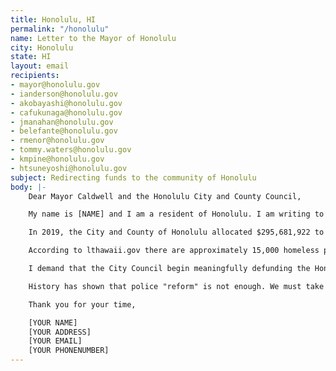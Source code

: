 ```yaml
---
title: Honolulu, HI
permalink: "/honolulu"
name: Letter to the Mayor of Honolulu
city: Honolulu
state: HI
layout: email
recipients:
- mayor@honolulu.gov
- ianderson@honolulu.gov
- akobayashi@honolulu.gov
- cafukunaga@honolulu.gov
- jmanahan@honolulu.gov
- belefante@honolulu.gov
- rmenor@honolulu.gov
- tommy.waters@honolulu.gov
- kmpine@honolulu.gov
- htsuneyoshi@honolulu.gov
subject: Redirecting funds to the community of Honolulu
body: |-
    Dear Mayor Caldwell and the Honolulu City and County Council,

    My name is [NAME] and I am a resident of Honolulu. I am writing to demand that Honolulu adopts a budget that prioritizes community wellbeing, and redirects funding away from the police.

    In 2019, the City and County of Honolulu allocated $295,681,922 to our police. This is compared to just $112 million budgeted for ALL Community Services. Only $10.2 million was projected to be spent on the Housing First Program.

    According to lthawaii.gov there are approximately 15,000 homeless people in Hawai’i. By diverting funds from the HPD budget of $296 million to the Housing First Project, we could drastically reduce this number. Further studies show this could reduce the amount of visits to the ER and healthcare centers from these individuals by 64% and the number of arrests by 61% (I have included the source of this data below) Spending the resources to properly help the homeless community will not only increase their quality of life, but decrease Honolulu crime rates and save our city money. This is just one example of how divesting from the police could improve our city.

    I demand that the City Council begin meaningfully defunding the Honolulu Police Department and re-allocate those funds to programs proven to more effectively promote a safe and equitable community: community-based mental health services, substance abuse treatment services, affordable housing programs, and more. I demand a budget that reflects the actual needs of Honolulu.

    History has shown that police "reform" is not enough. We must take a hard look at the ways that the current system in place fails to serve--and in fact actively harms--our community, and come together to reimagine the role of police in our city.

    Thank you for your time,

    [YOUR NAME]
    [YOUR ADDRESS]
    [YOUR EMAIL]
    [YOUR PHONENUMBER]
---
```


